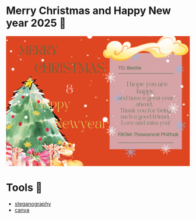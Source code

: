 # Merry Christmas and Happy New year 2025 🤶
![Tong-card](./image/6530200657.png) 

# Tools 🎁
- [steganography](https://stylesuxx.github.io/steganography/)
- [canva](https://www.canva.com/)
